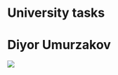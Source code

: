 # University tasks
# Diyor Umurzakov

![](https://www.google.com/url?sa=i&url=https%3A%2F%2Finai.kg%2Fevent%2Fpostuplenie-2019&psig=AOvVaw3JuUydUJPa7aTP9udceoGA&ust=1664171835579000&source=images&cd=vfe&ved=0CAwQjRxqFwoTCKjg4qqhr_oCFQAAAAAdAAAAABAM)

